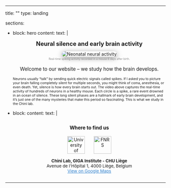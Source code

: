 ---

title: ""
type: landing

sections:
  - block: hero
    content:
      text: |
        <div style="font-size:1.3em; font-weight:bold; text-align:center; margin-bottom:0.7em;">
          Neural silence and early brain activity
        </div>
        <div style="text-align: center; margin-bottom: 1.2em;">
          <img src="/media/neural_activity.gif" alt="Neonatal neural activity" style="max-width:100%; border-radius: 18px; box-shadow: 0 4px 18px #0006;">
          <div style="font-size:0.6em; color: #888; margin-top:0.3em;">
            Real-time spiking activity recorded in a mouse 6 days after birth.
          </div>
        </div>
        <div style="text-align:center; font-size:1.1em; margin-bottom:1em;">
          Welcome to our website – we study how the brain develops.
        </div>
        <div style="font-size:75%;">
          Neurons usually “talk” by sending quick electric signals called spikes. If I asked you to picture your brain falling completely silent for multiple seconds,
          you might think of coma, anesthesia, or even death. Yet, silence is how every brain starts out.
          The video above captures the real-time activity of hundreds of neurons in a healthy mouse. Each circle is a spike, a rare event drowned in an ocean of silence.
          These long silent phases are a hallmark of early brain development, and it’s just one of the many mysteries that make this period so fascinating. This is what we study in the Chini lab.
        </div>

  - block:
    content:
      text: |
        <div style="text-align:center; margin-top: 2em; margin-bottom: 2em;">
          <span style="font-size: 1.1em; font-weight: bold;">
            Where to find us
          </span>
          <br><br>
          <div style="display: flex; justify-content: center; align-items: center; gap: 2em; flex-wrap: wrap; margin-bottom: 1em;">
            <img src="/media/uliege_logo.png" alt="University of Liège" style="height:55px;">
            <img src="/media/fnrs_logo.png" alt="FNRS" style="height:55px;">
          </div>
          <div style="font-size: 0.95em;">
            <strong>Chini Lab, GIGA Institute - CHU Liège</strong><br>
            Avenue de l'Hôpital 1, 4000 Liège, Belgium<br>
            <a href="https://shorturl.at/FiS28" target="_blank" style="color: #3182ce; text-decoration: underline;">View on Google Maps</a>
          </div>
        </div>

---